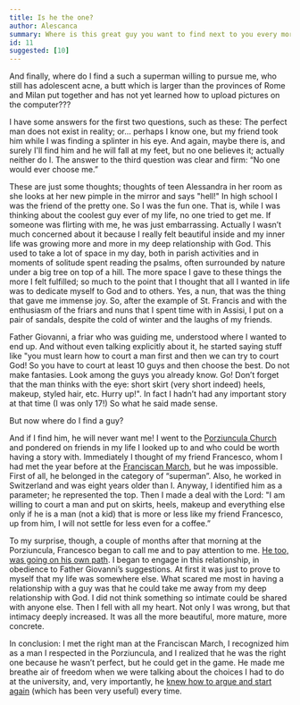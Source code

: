 ```yaml
---
title: Is he the one?
author: Alescanca
summary: Where is this great guy you want to find next to you every morning of your life when you wake up? Where can I find that kind, romantic, funny, determined, confident, sweet and thoughtful man?
id: 11
suggested: [10]
---
```


And finally, where do I find a such a superman willing to pursue me, who still has adolescent acne, a butt which is larger than the provinces of Rome and Milan put together and has not yet learned how to upload pictures on the computer???

I have some answers for the first two questions, such as these: The perfect man does not exist in reality; or… perhaps I know one, but my friend took him while I was finding a splinter in his eye. And again, maybe there is, and surely I'll find him and he will fall at my feet, but no one believes it; actually neither do I. The answer to the third question was clear and firm: “No one would ever choose me.”

These are just some thoughts; thoughts of teen Alessandra in her room as she looks at her new pimple in the mirror and says "hell!" In high school I was the friend of the pretty one. So I was the fun one. That is, while I was thinking about the coolest guy ever of my life, no one tried to get me. If someone was flirting with me, he was just embarrassing. Actually I wasn’t much concerned about it because I really felt beautiful inside and my inner life was growing more and more in my deep relationship with God. This used to take a lot of space in my day, both in parish activities and in moments of solitude spent reading the psalms, often surrounded by nature under a big tree on top of a hill. The more space I gave to these things the more I felt fulfilled; so much to the point that I thought that all I wanted in life was to dedicate myself to God and to others. Yes, a nun, that was the thing that gave me immense joy. So, after the example of St. Francis and with the enthusiasm of the friars and nuns that I spent time with in Assisi, I put on a pair of sandals, despite the cold of winter and the laughs of my friends.

Father Giovanni, a friar who was guiding me, understood where I wanted to end up. And without even talking explicitly about it, he started saying stuff like "you must learn how to court a man first and then we can try to court God! So you have to court at least 10 guys and then choose the best. Do not make fantasies. Look among the guys you already know. Go! Don’t forget that the man thinks with the eye: short skirt (very short indeed) heels, makeup, styled hair, etc. Hurry up!". In fact I hadn’t had any important story at that time (I was only 17!) So what he said made sense.

But now where do I find a guy?

And if I find him, he will never want me! I went to the [Porziuncula Church]({{site.baseurl}}/glossary) and pondered on friends in my life I looked up to and who could be worth having a story with. Immediately I thought of my friend Francesco, whom I had met the year before at the [Franciscan March]({{site.baseurl}}/glossary), but he was impossible. First of all, he belonged in the category of “superman”. Also, he worked in Switzerland and was eight years older than I. Anyway, I identified him as a parameter; he represented the top. Then I made a deal with the Lord: "I am willing to court a man and put on skirts, heels, makeup and everything else only if he is a man (not a kid) that is more or less like my friend Francesco, up from him, I will not settle for less even for a coffee.”

To my surprise, though, a couple of months after that morning at the Porziuncula, Francesco began to call me and to pay attention to me. [He too, was going on his own path]({{site.baseurl}}/is-she-the-woman-of-my-life). I began to engage in this relationship, in obedience to Father Giovanni’s suggestions. At first it was just to prove to myself that my life was somewhere else. What scared me most in having a relationship with a guy was that he could take me away from my deep relationship with God. I did not think something so intimate could be shared with anyone else. Then I fell with all my heart. Not only I was wrong, but that intimacy deeply increased. It was all the more beautiful, more mature, more concrete.

In conclusion: I met the right man at the Franciscan March, I recognized him as a man I respected in the Porziuncula, and I realized that he was the right one because he wasn’t perfect, but he could get in the game. He made me breathe air of freedom when we were talking about the choices I had to do at the university, and, very importantly, he [knew how to argue and start again]({{site.baseurl}}/indeed-he-was-right) (which has been very useful) every time.
